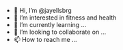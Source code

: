 - 👋 Hi, I’m @jayellsbrg
- 👀 I’m interested in fitness and health
- 🌱 I’m currently learning ...
- 💞️ I’m looking to collaborate on ...
- 📫 How to reach me ...

<!---
jayellsbrg/jayellsbrg is a ✨ special ✨ repository because its `README.md` (this file) appears on your GitHub profile.
You can click the Preview link to take a look at your changes.
--->

